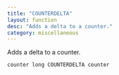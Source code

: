 ```yaml
---
title: "COUNTERDELTA"
layout: function
desc: "Adds a delta to a counter."
category: miscellaneous
---
```


Adds a delta to a counter.

```
counter long COUNTERDELTA counter
```